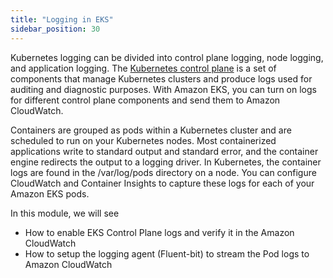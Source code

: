 ```yaml
---
title: "Logging in EKS"
sidebar_position: 30
---
```


Kubernetes logging can be divided into control plane logging, node logging, and application logging. The [Kubernetes control plane](https://kubernetes.io/docs/concepts/overview/components/#control-plane-components) is a set of components that manage Kubernetes clusters and produce logs used for auditing and diagnostic purposes. With Amazon EKS, you can turn on logs for different control plane components and send them to Amazon CloudWatch.

Containers are grouped as pods within a Kubernetes cluster and are scheduled to run on your Kubernetes nodes. Most containerized applications write to standard output and standard error, and the container engine redirects the output to a logging driver. In Kubernetes, the container logs are found in the /var/log/pods directory on a node. You can configure CloudWatch and Container Insights to capture these logs for each of your Amazon EKS pods.

In this module, we will see 
 - How to enable EKS Control Plane logs and verify it in the Amazon CloudWatch
 - How to setup the logging agent (Fluent-bit) to stream the Pod logs to Amazon CloudWatch
